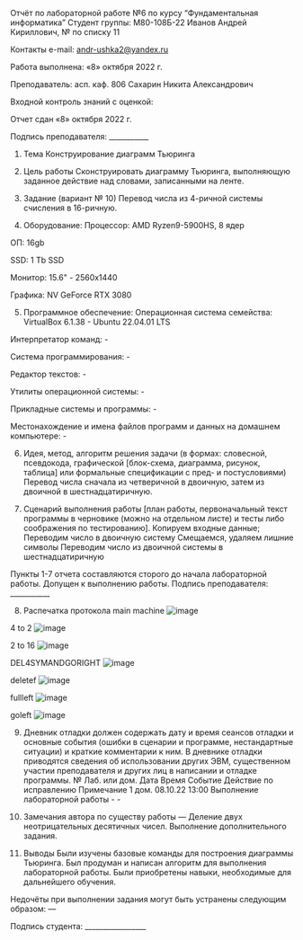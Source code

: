 Отчёт по лабораторной работе №6 по курсу “Фундаментальная информатика”
Студент группы: М80-108Б-22 Иванов Андрей Кириллович, № по списку 11

Контакты e-mail: andr-ushka2@yandex.ru

Работа выполнена: «8» октября 2022 г.

Преподаватель: асп. каф. 806 Сахарин Никита Александрович

Входной контроль знаний с оценкой:

Отчет сдан «8» октября 2022 г.

Подпись преподавателя: ___________

1. Тема
Конструирование диаграмм Тьюринга

2. Цель работы
Сконструировать диаграмму Тьюринга, выполняющую заданное действие над словами, записанными на ленте.

3. Задание (вариант № 10)
Перевод числа из 4-ричной системы счисления в 16-ричную.

4. Оборудование:
Процессор: AMD Ryzen9-5900HS, 8 ядер

ОП: 16gb

SSD: 1 Tb SSD

Монитор: 15.6" - 2560x1440

Графика: NV GeForce RTX 3080

5. Программное обеспечение:
Операционная система семейства: VirtualBox 6.1.38 - Ubuntu 22.04.01 LTS

Интерпретатор команд: -

Система программирования: -

Редактор текстов: -

Утилиты операционной системы: -

Прикладные системы и программы: -

Местонахождение и имена файлов программ и данных на домашнем компьютере: -

6. Идея, метод, алгоритм решения задачи (в формах: словесной, псевдокода, графической [блок-схема, диаграмма, рисунок, таблица] или формальные спецификации с пред- и постусловиями)
Перевод числа сначала из четверичной в двоичную, затем из двоичной в шестнадцатиричную.

7. Сценарий выполнения работы [план работы, первоначальный текст программы в черновике (можно на отдельном листе) и тесты либо соображения по тестированию].
Копируем входные данные;
Переводим число в двоичную систему
Смещаемся, удаляем лишние символы
Переводим число из двоичной системы в шестнадцатиричную

Пункты 1-7 отчета составляются сторого до начала лабораторной работы. Допущен к выполнению работы.
Подпись преподавателя: ___________

8. Распечатка протокола
main machine
![image](https://user-images.githubusercontent.com/113765449/208269934-fa3412a1-7f79-480b-a61f-6bace65f962c.png)

4 to 2
![image](https://user-images.githubusercontent.com/113765449/208269955-a66cd948-c7b2-403e-a0cd-b3f7ecda0b0f.png)

2 to 16
![image](https://user-images.githubusercontent.com/113765449/208269965-e6de67be-c89a-49f6-b5b3-823575d0be63.png)

DEL4SYMANDGORIGHT
![image](https://user-images.githubusercontent.com/113765449/208269970-fcf793dc-9d11-4532-b709-c6149614d9f1.png)

deletef
![image](https://user-images.githubusercontent.com/113765449/208269981-debd7181-1266-43ce-98f0-937578a2058c.png)

fullleft
![image](https://user-images.githubusercontent.com/113765449/208269987-f2714cd2-d81f-4d93-9887-7ca590b2ecf7.png)

goleft
![image](https://user-images.githubusercontent.com/113765449/208269994-79909039-bcc0-4b1f-b48b-8f299db838a5.png)



9. Дневник отладки должен содержать дату и время сеансов отладки и основные события (ошибки в сценарии и программе, нестандартные ситуации) и краткие комментарии к ним. В дневнике отладки приводятся сведения об использовании других ЭВМ, существенном участии преподавателя и других лиц в написании и отладке программы.
№	Лаб. или дом.	Дата	Время	Событие	Действие по исправлению	Примечание
1	дом.	08.10.22	13:00	Выполнение лабораторной работы	-	-
10. Замечания автора по существу работы — Деление двух неотрицательных десятичных чисел.
Выполнение дополнительного задания.

11. Выводы
Были изучены базовые команды для построения диаграммы Тьюринга. Был продуман и написан алгоритм для выполнения лабораторной работы. Были приобретены навыки, необходимые для дальнейшего обучения.

Недочёты при выполнении задания могут быть устранены следующим образом: —

Подпись студента: _________________
